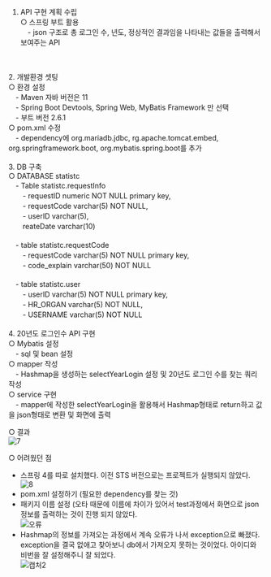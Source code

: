 1. API 구현 계획 수립
  <br>○ 스프링 부트 활용
	<br>　- json 구조로 총 로그인 수, 년도, 정상적인 결과임을 나타내는 값들을 출력해서 보여주는 API
<br>
<br>
2. 개발환경 셋팅
  <br>○ 환경 설정
     <br>　- Maven 자바 버전은 11
 	    <br>　- Spring Boot Devtools, Spring Web, MyBatis Framework 만 선택
 	    <br>　- 부트 버전 2.6.1	    
<br>○ pom.xml 수정 
	<br>　- dependency에 org.mariadb.jdbc, rg.apache.tomcat.embed, org.springframework.boot, org.mybatis.spring.boot를 추가
<br>
<br>
3. DB 구축
<br>○ DATABASE statistc
	<br>　- Table statistc.requestInfo 
		<br>　　- requestID numeric NOT NULL primary key,
    		<br>　　- requestCode varchar(5) NOT NULL,
   		<br>　　- userID varchar(5),
    		<br>　　reateDate varchar(10)
		<br>
	<br>　- table statistc.requestCode
		<br>　　- requestCode varchar(5) NOT NULL primary key,
    		<br>　　- code_explain varchar(50) NOT NULL
		<br>
	<br>　- table statistc.user
		<br>　　- userID varchar(5) NOT NULL primary key,
    		<br>　　- HR_ORGAN varchar(5) NOT NULL,
    		<br>　　- USERNAME varchar(5) NOT NULL

<br>
<br>
4. 20년도 로그인수 API 구현
  <br>○ Mybatis 설정
     <br>　- sql 및 bean 설정
 <br>○ mapper 작성
	<br>　- Hashmap을 생성하는 selectYearLogin 설정 및 20년도 로그인 수를 찾는 쿼리 작성
 <br>○ service 구현
	<br>　- mapper에 작성한 selectYearLogin을 활용해서 Hashmap형태로 return하고 값을 json형태로 변환 및 화면에 출력

○ 결과
<br>![7](https://user-images.githubusercontent.com/49810634/148527704-8fa0e916-c9c7-4124-aec7-fc0d32300cf5.PNG)


○ 어려웠던 점
- 스프링 4를 따로 설치했다. 이전 STS 버전으로는 프로젝트가 실행되지 않았다.
![8](https://user-images.githubusercontent.com/49810634/148528488-a248da58-50f0-481e-9504-dc28c9c102ce.PNG)
- pom.xml 설정하기 (필요한 dependency를 찾는 것)
- 패키지 이름 설정 (오타 때문에 이름에 차이가 있어서 test과정에서 화면으로 json정보를 출력하는 것이 진행 되지 않았다.
<br>![오류](https://user-images.githubusercontent.com/49810634/148528850-b9cb4d7e-4420-41b7-ab80-2bbcfde3d195.PNG)
- Hashmap의 정보를 가져오는 과정에서 계속 오류가 나서 exception으로 빠졌다. exception을 결국 없애고 찾아보니 db에서 가져오지 못하는 것이었다. 아이디와 비번을 잘 설정해주니 잘 되었다.
<br>![캡처2](https://user-images.githubusercontent.com/49810634/148528721-a318832c-fa60-46ea-92d7-b68e74203f19.PNG)

